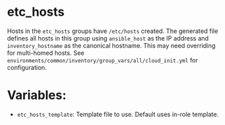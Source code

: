 # etc_hosts

Hosts in the `etc_hosts` groups have `/etc/hosts` created. The generated file defines all hosts in this group using `ansible_host` as the IP address and `inventory_hostname` as the canonical hostname. This may need overriding for multi-homed hosts. See `environments/common/inventory/group_vars/all/cloud_init.yml` for configuration.

# Variables:

- `etc_hosts_template`: Template file to use. Default uses in-role template.

